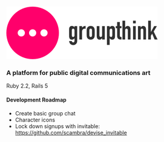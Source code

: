 ![Groupthink logo](app/assets/images/groupthink_logo.png)

### A platform for public digital communications art

Ruby 2.2, Rails 5

#### Development Roadmap
* Create basic group chat
* Character icons
* Lock down signups with invitable: https://github.com/scambra/devise_invitable

